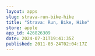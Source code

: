 ```yaml
---
layout: apps
slug: strava-run-bike-hike
title: "Strava: Run, Bike, Hike"
store: apple
app_id: 426826309
date: 2024-07-31T19:41:35Z
published: 2011-03-24T02:04:17Z
---
```

